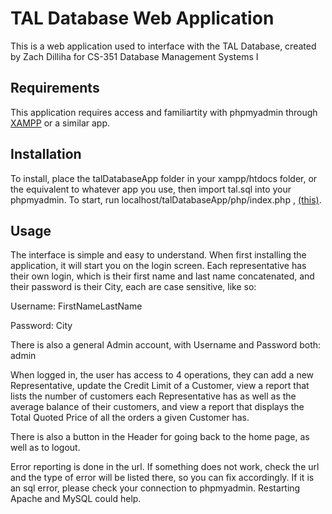 # TAL Database Web Application

This is a web application used to interface with the TAL Database, created by Zach Dilliha for CS-351 Database Management Systems I

## Requirements

This application requires access and familiartity with phpmyadmin through [XAMPP](https://www.apachefriends.org/index.html) or a similar app.

## Installation

To install, place the talDatabaseApp folder in your xampp/htdocs folder, or the equivalent to whatever app you use, then import tal.sql into your phpmyadmin. To start, run localhost/talDatabaseApp/php/index.php , [(this)](http://localhost/talDatabaseApp/php/index.php).
## Usage

The interface is simple and easy to understand. When first installing the application, it will start you on the login screen.
Each representative has their own login, which is their first name and last name concatenated, and their password is their City, each are case sensitive, like so:

Username: FirstNameLastName

Password: City

There is also a general Admin account, with Username and Password both: admin

When logged in, the user has access to 4 operations, they can add a new Representative, update the Credit Limit of a Customer, view a report that lists the number of customers each Representative has as well as the average balance of their customers, and view a report that displays the Total Quoted Price of all the orders a given Customer has.

There is also a button in the Header for going back to the home page, as well as to logout.

Error reporting is done in the url. If something does not work, check the url and the type of error will be listed there, so you can fix accordingly. If it is an sql error, please check your connection to phpmyadmin. Restarting Apache and MySQL could help.
